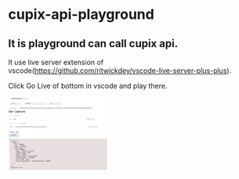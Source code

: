 # cupix-api-playground


## It is playground can call cupix api.

It use live server extension of vscode(https://github.com/ritwickdey/vscode-live-server-plus-plus).

Click Go Live of bottom in vscode and play there.

<img src="https://github.com/RondoOp5/cupix-api-playground/blob/master/example.png" alt="drawing" width="40%">

